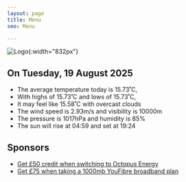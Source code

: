 ```yaml
---
layout: page
title: Menu
seo: Menu

---
```


![Logo](/images/logo.jpg){:width="832px"}

<!-- weather_marker starts -->
## On Tuesday, 19 August 2025

- The average temperature today is 15.73˚C,
- With highs of 15.73˚C and lows of 15.73˚C,
- It may feel like 15.58˚C with overcast clouds
- The wind speed is 2.93m/s and visibility is 10000m
- The pressure is 1017hPa and humidity is 85%
- The sun will rise at 04:59 and set at 19:24

<!-- weather_marker ends -->

## Sponsors

- [Get £50 credit when switching to Octopus Energy](https://bit.ly/3oD1nnS)
- [Get £75 when taking a 1000mb YouFibre broadband plan](https://aklam.io/91zWhU?)
